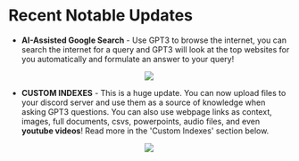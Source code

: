 # Recent Notable Updates

- **AI-Assisted Google Search** - Use GPT3 to browse the internet, you can search the internet for a query and GPT3 will look at the top websites for you automatically and formulate an answer to your query!
<p align="center"/>
<img src="https://i.imgur.com/Y3iiRfh.png"/>
</p>

- **CUSTOM INDEXES** - This is a huge update. You can now upload files to your discord server and use them as a source of knowledge when asking GPT3 questions. You can also use webpage links as context, images, full documents, csvs, powerpoints, audio files, and even **youtube videos**! Read more in the 'Custom Indexes' section below.

<p align="center"/>
<img src="https://i.imgur.com/rlJxXRX.png"/>
</p>